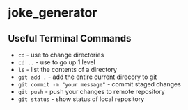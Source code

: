 # joke_generator

##  Useful Terminal Commands
- `cd` - use to change directories
- `cd ..` - use to go up 1 level
- `ls` - list the contents of a directory
- `git add .` - add the entire current direcory to git
- `git commit -m "your message"` - commit staged changes
- `git push` - push your changes to remote repository
- `git status` - show status of local repository
